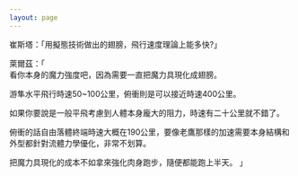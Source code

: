 ```yaml
---
layout: page
---
```


崔斯塔：「用擬態技術做出的翅膀，飛行速度理論上能多快?」  

萊爾茲：「  
看你本身的魔力強度吧，因為需要一直把魔力具現化成翅膀。  

游隼水平飛行時速50~100公里，俯衝則是可以接近時速400公里。  

如果你要說是一般平飛考慮到人體本身龐大的阻力，時速有二十公里就不錯了。  

俯衝的話自由落體終端時速大概在190公里，要像老鷹那樣的加速需要本身結構和外型都針對流體力學優化，非常不划算。  

把魔力具現化的成本不如拿來強化肉身跑步，隨便都能跑上半天。
」  
